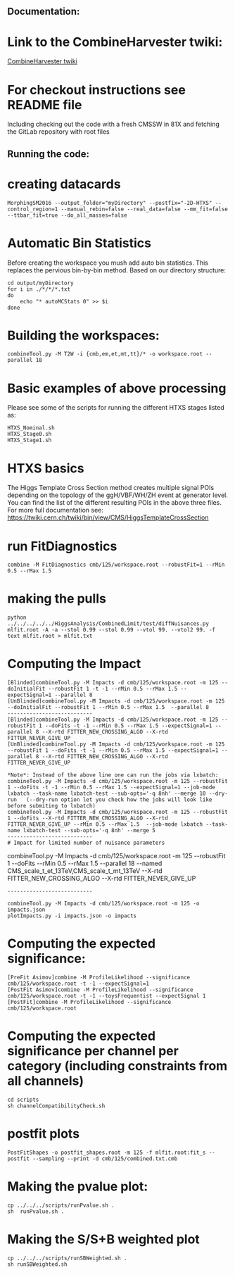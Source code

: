 ## Documentation:
# Link to the CombineHarvester twiki:
[CombineHarvester twiki](http://cms-analysis.github.io/CombineHarvester/index.html)

# For checkout instructions see README file
Including checking out the code with a fresh CMSSW in 81X and fetching the GitLab repository with root files


## Running the code:
# creating datacards
```    
MorphingSM2016 --output_folder="myDirectory" --postfix="-2D-HTXS" --control_region=1 --manual_rebin=false --real_data=false --mm_fit=false --ttbar_fit=true --do_all_masses=false
```


# Automatic Bin Statistics
Before creating the workspace you mush add auto bin statistics.  This replaces the pervious bin-by-bin method. Based on our directory structure:
```
cd output/myDirectory
for i in ./*/*/*.txt
do
    echo "* autoMCStats 0" >> $i
done
```


# Building the workspaces:
```
combineTool.py -M T2W -i {cmb,em,et,mt,tt}/* -o workspace.root --parallel 18
```


# Basic examples of above processing
Please see some of the scripts for running the different HTXS stages listed as:
```
HTXS_Nominal.sh
HTXS_Stage0.sh
HTXS_Stage1.sh
```

# HTXS basics
The Higgs Template Cross Section method creates multiple signal POIs depending on the topology of the ggH/VBF/WH/ZH event at generator level. You can find the list of the different resulting POIs in the above three files. For more full documentation see: https://twiki.cern.ch/twiki/bin/view/CMS/HiggsTemplateCrossSection


# run FitDiagnostics
```
combine -M FitDiagnostics cmb/125/workspace.root --robustFit=1 --rMin 0.5 --rMax 1.5 
``` 


# making the pulls
```
python ../../../../../HiggsAnalysis/CombinedLimit/test/diffNuisances.py  mlfit.root -A -a --stol 0.99 --stol 0.99 --vtol 99. --vtol2 99. -f text mlfit.root > mlfit.txt
```


# Computing the Impact

    [Blinded]combineTool.py -M Impacts -d cmb/125/workspace.root -m 125 --doInitialFit --robustFit 1 -t -1 --rMin 0.5 --rMax 1.5 --expectSignal=1 --parallel 8
    [UnBlinded]combineTool.py -M Impacts -d cmb/125/workspace.root -m 125 --doInitialFit --robustFit 1 --rMin 0.5 --rMax 1.5  --parallel 8
    ---------------------------
    [Blinded]combineTool.py -M Impacts -d cmb/125/workspace.root -m 125 --robustFit 1 --doFits -t -1 --rMin 0.5 --rMax 1.5 --expectSignal=1 --parallel 8 --X-rtd FITTER_NEW_CROSSING_ALGO --X-rtd FITTER_NEVER_GIVE_UP
    [UnBlinded]combineTool.py -M Impacts -d cmb/125/workspace.root -m 125 --robustFit 1 --doFits -t -1 --rMin 0.5 --rMax 1.5 --expectSignal=1 --parallel 8 --X-rtd FITTER_NEW_CROSSING_ALGO --X-rtd FITTER_NEVER_GIVE_UP

    *Note*: Instead of the above line one can run the jobs via lxbatch:
    combineTool.py -M Impacts -d cmb/125/workspace.root -m 125 --robustFit 1 --doFits -t -1 --rMin 0.5 --rMax 1.5 --expectSignal=1 --job-mode lxbatch --task-name lxbatch-test --sub-opts='-q 8nh' --merge 10 --dry-run   (--dry-run option let you check how the jobs will look like before submiting to lxbatch)  
    combineTool.py -M Impacts -d cmb/125/workspace.root -m 125 --robustFit 1 --doFits --X-rtd FITTER_NEW_CROSSING_ALGO --X-rtd FITTER_NEVER_GIVE_UP --rMin 0.5 --rMax 1.5  --job-mode lxbatch --task-name lxbatch-test --sub-opts='-q 8nh' --merge 5 
    ---------------------------
    # Impact for limited number of nuisance parameters 

   combineTool.py -M Impacts -d cmb/125/workspace.root -m 125 --robustFit 1 --doFits  --rMin 0.5 --rMax 1.5  --parallel 18 --named CMS_scale_t_et_13TeV,CMS_scale_t_mt_13TeV --X-rtd FITTER_NEW_CROSSING_ALGO --X-rtd FITTER_NEVER_GIVE_UP

    ---------------------------

    combineTool.py -M Impacts -d cmb/125/workspace.root -m 125 -o impacts.json
    plotImpacts.py -i impacts.json -o impacts


# Computing the expected significance:

    [PreFit Asimov]combine -M ProfileLikelihood --significance cmb/125/workspace.root -t -1 --expectSignal=1
    [PostFit Asimov]combine -M ProfileLikelihood --significance cmb/125/workspace.root -t -1 --toysFrequentist --expectSignal 1
    [PostFit]combine -M ProfileLikelihood --significance cmb/125/workspace.root 

# Computing the expected significance per channel per category (including constraints from all channels)

    cd scripts
    sh channelCompatibilityCheck.sh


# postfit plots

    PostFitShapes -o postfit_shapes.root -m 125 -f mlfit.root:fit_s --postfit --sampling --print -d cmb/125/combined.txt.cmb
    



# Making the pvalue plot:

    cp ../../../scripts/runPvalue.sh .
    sh  runPvalue.sh .

# Making the S/S+B weighted plot

    cp ../../../scripts/runSBWeighted.sh .
    sh runSBWeighted.sh






